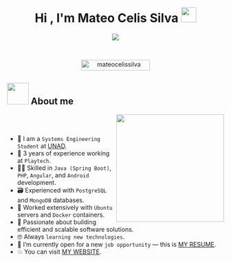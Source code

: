 <h1 align="center">Hi , I'm Mateo Celis Silva <img src="https://media.giphy.com/media/hvRJCLFzcasrR4ia7z/giphy.gif" width="35"></h1>
<p align="center">
  <a href="https://github.com/DenverCoder1/readme-typing-svg">
    <img src="https://readme-typing-svg.herokuapp.com?font=Time+New+Roman&color=%2300A86B&size=25&center=true&vCenter=true&width=700&height=100&lines=Systems+Engineering+Student+@UNAD;3+Years+Experience+@Playtech;Java+(Spring+Boot)+%26+PHP+Developer;Angular+%26+Android+Developer;PostgreSQL+%26+MongoDB+Experience;Ubuntu+Servers+%26+Docker+Containers;Always+learning+new+technologies;Open+to+new+job+opportunities">
  </a>
</p>

<br>

<p align="center"> 
	<img src="https://komarev.com/ghpvc/?username=mateocelissilva&label=Profile%20views&color=0047AB&style=plastic?" alt="mateocelissilva" height=25px width=160px/> 
</p>

## <picture><img src="https://github.com/7oSkaaa/7oSkaaa/blob/main/Images/about_me.gif?raw=true" width=50px></picture> About me

<picture><img align="right" src="https://github.com/7oSkaaa/7oSkaaa/blob/main/Images/Right_Side.gif?raw=true" width=250px></picture>

<br><br>

- :school: I am a `Systems Engineering Student` at [UNAD](https://www.unad.edu.co/).
- :briefcase: 3 years of experience working at `Playtech`.
- :technologist: Skilled in `Java (Spring Boot)`, `PHP`, `Angular`, and `Android` development.
- :card_file_box: Experienced with `PostgreSQL` and `MongoDB` databases.
- :penguin: Worked extensively with `Ubuntu` servers and `Docker` containers.
- :rocket: Passionate about building efficient and scalable software solutions.
- :nerd_face: Always `learning new technologies`.
- :thinking: I’m currently open for a new `job opportunity` — this is [MY RESUME](#).
- :boom: You can visit [MY WEBSITE](#).

<br>
